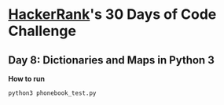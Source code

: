 # [HackerRank](https://www.hackerrank.com/)'s 30 Days of Code Challenge

## Day 8: Dictionaries and Maps in Python 3

**How to run**
```
python3 phonebook_test.py
```